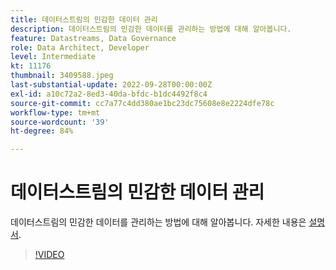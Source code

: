 ```yaml
---
title: 데이터스트림의 민감한 데이터 관리
description: 데이터스트림의 민감한 데이터를 관리하는 방법에 대해 알아봅니다.
feature: Datastreams, Data Governance
role: Data Architect, Developer
level: Intermediate
kt: 11176
thumbnail: 3409588.jpeg
last-substantial-update: 2022-09-28T00:00:00Z
exl-id: a10c72a2-8ed3-40da-bfdc-b1dc4492f8c4
source-git-commit: cc7a77c4dd380ae1bc23dc75608e8e2224dfe78c
workflow-type: tm+mt
source-wordcount: '39'
ht-degree: 84%

---
```


# 데이터스트림의 민감한 데이터 관리

데이터스트림의 민감한 데이터를 관리하는 방법에 대해 알아봅니다.  자세한 내용은 [설명서](https://experienceleague.adobe.com/docs/experience-platform/edge/datastreams/overview.html).

>[!VIDEO](https://video.tv.adobe.com/v/3409588/?quality=12&learn=on)

